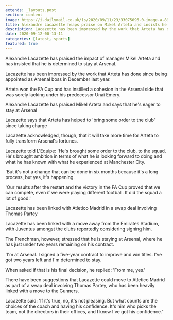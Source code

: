```yaml
---
extends: _layouts.post
section: content
image: https://i.dailymail.co.uk/1s/2020/09/11/23/33075096-0-image-a-89_1599864895689.jpg 
title: Alexandre Lacazette heaps praise on Mikel Arteta and insists he is determined to stay at Arsenal 
description: Lacazette has been impressed by the work that Arteta has done since being appointed as Arsenal boss in December last year. 
date: 2020-09-12-00-13-11 
categories: [latest, sports] 
featured: true 
--- 
```

Alexandre Lacazette has praised the impact of manager Mikel Arteta and has insisted that he is determined to stay at Arsenal.

Lacazette has been impressed by the work that Arteta has done since being appointed as Arsenal boss in December last year.

Arteta won the FA Cup and has instilled a cohesion in the Arsenal side that was sorely lacking under his predecessor Unai Emery. 

Alexandre Lacazette has praised Mikel Arteta and says that he's eager to stay at Arsenal

Lacazette says that Arteta has helped to 'bring some order to the club' since taking charge

Lacazette acknowledged, though, that it will take more time for Arteta to fully transform Arsenal's fortunes.

Lacazette told L'Equipe: 'He's brought some order to the club, to the squad. He's brought ambition in terms of what he is looking forward to doing and what he has known with what he experienced at Manchester City.

'But it's not a change that can be done in six months because it's a long process, but yes, it's happening.

'Our results after the restart and the victory in the FA Cup proved that we can compete, even if we were playing different football. It did the squad a lot of good.'

Lacazette has been linked with Atletico Madrid in a swap deal involving Thomas Partey

Lacazette has been linked with a move away from the Emirates Stadium, with Juventus amongst the clubs reportedly considering signing him.

The Frenchman, however, stressed that he is staying at Arsenal, where he has just under two years remaining on his contract. 

'I'm at Arsenal. I signed a five-year contract to improve and win titles. I've got two years left and I'm determined to stay.

When asked if that is his final decision, he replied: 'From me, yes.'

There have been suggestions that Lacazette could move to Atletico Madrid as part of a swap deal involving Thomas Partey, who has been heavily linked with a move to the Gunners.

Lacazette said: 'If it's true, no, it's not pleasing. But what counts are the choices of the coach and having his confidence. It's him who picks the team, not the directors in their offices, and I know I've got his confidence.'  

